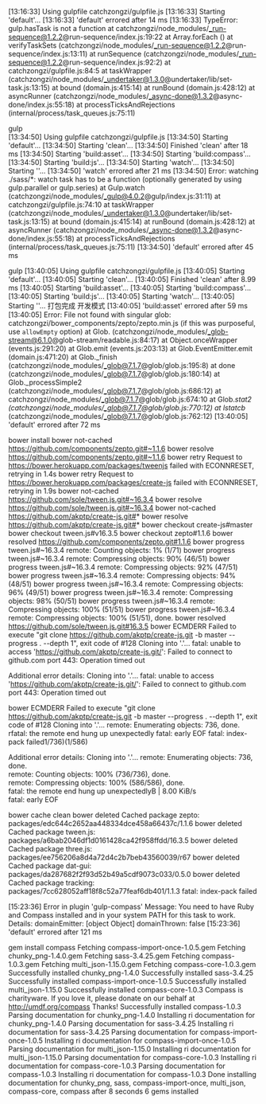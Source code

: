 [13:16:33] Using gulpfile catchzongzi/gulpfile.js
[13:16:33] Starting 'default'...
[13:16:33] 'default' errored after 14 ms
[13:16:33] TypeError: gulp.hasTask is not a function
    at catchzongzi/node_modules/_run-sequence@1.2.2@run-sequence/index.js:19:22
    at Array.forEach (<anonymous>)
    at verifyTaskSets (catchzongzi/node_modules/_run-sequence@1.2.2@run-sequence/index.js:13:11)
    at runSequence (catchzongzi/node_modules/_run-sequence@1.2.2@run-sequence/index.js:92:2)
    at catchzongzi/gulpfile.js:84:5
    at taskWrapper (catchzongzi/node_modules/_undertaker@1.3.0@undertaker/lib/set-task.js:13:15)
    at bound (domain.js:415:14)
    at runBound (domain.js:428:12)
    at asyncRunner (catchzongzi/node_modules/_async-done@1.3.2@async-done/index.js:55:18)
    at processTicksAndRejections (internal/process/task_queues.js:75:11)


gulp        
[13:34:50] Using gulpfile catchzongzi/gulpfile.js
[13:34:50] Starting 'default'...
[13:34:50] Starting 'clean'...
[13:34:50] Finished 'clean' after 18 ms
[13:34:50] Starting 'build:asset'...
[13:34:50] Starting 'build:compass'...
[13:34:50] Starting 'build:js'...
[13:34:50] Starting 'watch'...
[13:34:50] Starting '<anonymous>'...
[13:34:50] 'watch' errored after 21 ms
[13:34:50] Error: watching ./sass/*: watch task has to be a function (optionally generated by using gulp.parallel or gulp.series)
    at Gulp.watch (catchzongzi/node_modules/_gulp@4.0.2@gulp/index.js:31:11)
    at catchzongzi/gulpfile.js:74:10
    at taskWrapper (catchzongzi/node_modules/_undertaker@1.3.0@undertaker/lib/set-task.js:13:15)
    at bound (domain.js:415:14)
    at runBound (domain.js:428:12)
    at asyncRunner (catchzongzi/node_modules/_async-done@1.3.2@async-done/index.js:55:18)
    at processTicksAndRejections (internal/process/task_queues.js:75:11)
[13:34:50] 'default' errored after 45 ms


gulp
[13:40:05] Using gulpfile catchzongzi/gulpfile.js
[13:40:05] Starting 'default'...
[13:40:05] Starting 'clean'...
[13:40:05] Finished 'clean' after 8.99 ms
[13:40:05] Starting 'build:asset'...
[13:40:05] Starting 'build:compass'...
[13:40:05] Starting 'build:js'...
[13:40:05] Starting 'watch'...
[13:40:05] Starting '<anonymous>'...
打包完成
开发模式
[13:40:05] 'build:asset' errored after 59 ms
[13:40:05] Error: File not found with singular glob: catchzongzi/bower_components/zepto/zepto.min.js (if this was purposeful, use `allowEmpty` option)
    at Glob.<anonymous> (catchzongzi/node_modules/_glob-stream@6.1.0@glob-stream/readable.js:84:17)
    at Object.onceWrapper (events.js:291:20)
    at Glob.emit (events.js:203:13)
    at Glob.EventEmitter.emit (domain.js:471:20)
    at Glob._finish (catchzongzi/node_modules/_glob@7.1.7@glob/glob.js:195:8)
    at done (catchzongzi/node_modules/_glob@7.1.7@glob/glob.js:180:14)
    at Glob._processSimple2 (catchzongzi/node_modules/_glob@7.1.7@glob/glob.js:686:12)
    at catchzongzi/node_modules/_glob@7.1.7@glob/glob.js:674:10
    at Glob._stat2 (catchzongzi/node_modules/_glob@7.1.7@glob/glob.js:770:12)
    at lstatcb_ (catchzongzi/node_modules/_glob@7.1.7@glob/glob.js:762:12)
[13:40:05] 'default' errored after 72 ms




bower install
bower not-cached    https://github.com/components/zepto.git#~1.1.6
bower resolve       https://github.com/components/zepto.git#~1.1.6
bower retry         Request to https://bower.herokuapp.com/packages/tweenjs failed with ECONNRESET, retrying in 1.4s
bower retry         Request to https://bower.herokuapp.com/packages/create-js failed with ECONNRESET, retrying in 1.9s
bower not-cached    https://github.com/sole/tween.js.git#~16.3.4
bower resolve       https://github.com/sole/tween.js.git#~16.3.4
bower not-cached    https://github.com/akptp/create-js.git#*
bower resolve       https://github.com/akptp/create-js.git#*
bower checkout      create-js#master
bower checkout      tween.js#v16.3.5
bower checkout      zepto#1.1.6
bower resolved      https://github.com/components/zepto.git#1.1.6
bower progress      tween.js#~16.3.4 remote: Counting objects:   1% (1/71)
bower progress      tween.js#~16.3.4 remote: Compressing objects:  90% (46/51)
bower progress      tween.js#~16.3.4 remote: Compressing objects:  92% (47/51)
bower progress      tween.js#~16.3.4 remote: Compressing objects:  94% (48/51)
bower progress      tween.js#~16.3.4 remote: Compressing objects:  96% (49/51)
bower progress      tween.js#~16.3.4 remote: Compressing objects:  98% (50/51)
bower progress      tween.js#~16.3.4 remote: Compressing objects: 100% (51/51)
bower progress      tween.js#~16.3.4 remote: Compressing objects: 100% (51/51), done.
bower resolved      https://github.com/sole/tween.js.git#16.3.5
bower ECMDERR       Failed to execute "git clone https://github.com/akptp/create-js.git -b master --progress . --depth 1", exit code of #128 Cloning into '.'... fatal: unable to access 'https://github.com/akptp/create-js.git/': Failed to connect to github.com port 443: Operation timed out

Additional error details:
Cloning into '.'...
fatal: unable to access 'https://github.com/akptp/create-js.git/': Failed to connect to github.com port 443: Operation timed out




bower ECMDERR       Failed to execute "git clone https://github.com/akptp/create-js.git -b master --progress . --depth 1", exit code of #128 Cloning into '.'... remote: Enumerating objects: 736, done.         rfatal: the remote end hung up unexpectedly fatal: early EOF fatal: index-pack failed1/736)(1/586)        

Additional error details:
Cloning into '.'...
remote: Enumerating objects: 736, done.        
remote: Counting objects: 100% (736/736), done.        
remote: Compressing objects: 100% (586/586), done.        
fatal: the remote end hung up unexpectedlyB | 8.00 KiB/s    
fatal: early EOF


bower cache clean
bower deleted       Cached package zepto: packages/edc644c2652aa448334dce458a66437c/1.1.6
bower deleted       Cached package tween.js: packages/a6bab2046df1d0161428ca42f958ffdd/16.3.5
bower deleted       Cached package three.js: packages/ee756206a8d4a72d4c2b7beb43560039/r67
bower deleted       Cached package dat-gui: packages/da287682f2f93d52b49a5cdf9073c033/0.5.0
bower deleted       Cached package tracking: packages/7cc628052aff18f8c52a77feaf6db401/1.1.3
fatal: index-pack failed


[15:23:36] Error in plugin 'gulp-compass'
Message:
    You need to have Ruby and Compass installed and in your system PATH for this task to work.
Details:
    domainEmitter: [object Object]
    domainThrown: false
[15:23:36] 'default' errored after 121 ms




gem install compass
Fetching compass-import-once-1.0.5.gem
Fetching chunky_png-1.4.0.gem
Fetching sass-3.4.25.gem
Fetching compass-1.0.3.gem
Fetching multi_json-1.15.0.gem
Fetching compass-core-1.0.3.gem
Successfully installed chunky_png-1.4.0
Successfully installed sass-3.4.25
Successfully installed compass-import-once-1.0.5
Successfully installed multi_json-1.15.0
Successfully installed compass-core-1.0.3
    Compass is charityware. If you love it, please donate on our behalf at http://umdf.org/compass Thanks!
Successfully installed compass-1.0.3
Parsing documentation for chunky_png-1.4.0
Installing ri documentation for chunky_png-1.4.0
Parsing documentation for sass-3.4.25
Installing ri documentation for sass-3.4.25
Parsing documentation for compass-import-once-1.0.5
Installing ri documentation for compass-import-once-1.0.5
Parsing documentation for multi_json-1.15.0
Installing ri documentation for multi_json-1.15.0
Parsing documentation for compass-core-1.0.3
Installing ri documentation for compass-core-1.0.3
Parsing documentation for compass-1.0.3
Installing ri documentation for compass-1.0.3
Done installing documentation for chunky_png, sass, compass-import-once, multi_json, compass-core, compass after 8 seconds
6 gems installed
